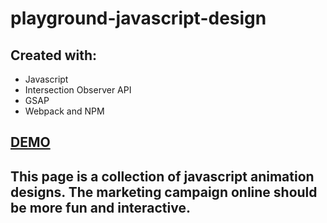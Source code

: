 # playground-javascript-design
## Created with:
- Javascript 
- Intersection Observer API
- GSAP
- Webpack and NPM

## [DEMO](https://hong-cai.github.io/playground-javascript-design)

## This page is a collection of javascript animation designs. The marketing campaign online should be more fun and interactive.
